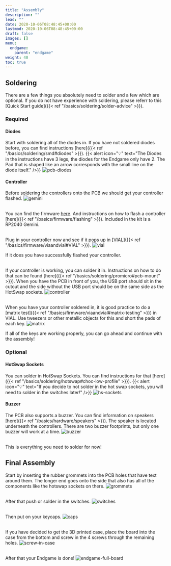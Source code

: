 ```yaml
---
title: "Assembly"
description: ""
lead: ""
date: 2020-10-06T08:48:45+00:00
lastmod: 2020-10-06T08:48:45+00:00
draft: false
images: []
menu:
  endgame:
    parent: "endgame"
weight: 40
toc: true
---
```


## Soldering

There are a few things you absolutely need to solder and a few which are optional. If you do not have experience with soldering, please referr to this [Quick Start guide]({{< ref "/basics/soldering/solder-advice" >}}).

### Required

#### Diodes

Start with soldering all of the diodes in. If you have not soldered diodes before, you can find instructions [here]({{< ref "/basics/soldering/smd#diodes" >}}).
{{< alert icon="💡" text="The Diodes in the instructions have 3 legs, the diodes for the Endgame only have 2. The Pad that is shaped like an arrow corresponds with the small line on the diode itself." />}}
![pcb-diodes](pcb-diode.png)

#### Controller

Before soldering the controllers onto the PCB we should get your controller flashed.
![gemini](gemini.png)

<br>You can find the firmware <a href="https://files.keeb.supply/firmware/ENDGAME/" >here<a>. And instructions on how to flash a controller [here]({{< ref "/basics/firmware/flashing" >}}). Included in the kit is a RP2040 Gemini.<br>

<br> Plug in your controller now and see if it pops up in [VIAL]({{< ref "/basics/firmware/viaandvial#VIAL" >}}).
![vial](vial.png)

If it does you have successfully flashed your controller.

<br>If your controller is working, you can solder it in. Instructions on how to do that can be found [here]({{< ref "/basics/soldering/promicro#pcb-mount" >}}). When you have the PCB in front of you, the USB port should sit in the cutout and the side without the USB port should be on the same side as the HotSwap sockets.
![controller](pcb-controller.png)

<br>When you have your controller soldered in, it is good practice to do a [matrix test]({{< ref "/basics/firmware/viaandvial#matrix-testing" >}}) in VIAL. Use tweezers or other metallic objects for this and short the pads of each key.
![matrix](matrix-test.png)

If all of the keys are working properly, you can go ahead and continue with the assembly!

### Optional

#### HotSwap Sockets

You can solder in HotSwap Sockets. You can find instructions for that [here]({{< ref "/basics/soldering/hotswap#choc-low-profile" >}}).
{{< alert icon="💡" text="If you decide to not solder in the hot swap sockets, you will need to solder in the switches later!" />}}
![hs-sockets](pcb-hs-socket.png)

#### Buzzer

The PCB also supports a buzzer. You can find information on speakers [here]({{< ref "/basics/hardware/speakers" >}}). The speaker is located underneath the controllers. There are two buzzer footprints, but only one buzzer will work at a time.
![buzzer](buzzer.png)

<br>This is everything you need to solder for now!

## Final Assembly

Start by inserting the rubber grommets into the PCB holes that have text around them. The longer end goes onto the side that also has all of the components like the hotswap sockets on there.
![grommets](pcb-grommet.png)

<br>After that push or solder in the switches.
![switches](board-with-switches.png)

<br>Then put on your keycaps.
![caps](board-with-caps.png)

<br>If you have decided to get the 3D printed case, place the board into the case from the bottom and screw in the 4 screws through the remaining holes.
![screw-in-case](screw-in-case.png)

<br>After that your Endgame is done!
![endgame-full-board](endgame-cover.png)
